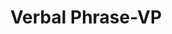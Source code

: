 ---
types: "word"

title: "Verbal Phrase-VP"

categories: ['']

tags: ['Verbal', 'Phrase', 'VP']

arabic: 'مركب فعلي'
arabic2: 'العبارة اللفظية'

arexps: []

enwords: ['Verbal Phrase-VP']

enexps: []

arlexicons: 'ر'
arlexicons2: 'ع'

enlexicons: 'V'

authors: ['Ruqayya Roshdy']

translators: ['']

citations: 'مقدمة في حوسبة اللغة العربية'

sources: 'مركز الملك عبدالله بن عبدالعزيز الدولي لخدمة اللغة العربية'

word: "true"

slug: ""
---